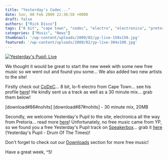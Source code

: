 ```yaml
---
title: "Yesterday's Codec..."
date: Sun, 08 Feb 2009 22:36:58 +0000
draft: false
authors: ["Rick Disco"]
tags: ["8 bit", "cape town", "codec", "electro", "electronica", "pretoria", "speakerbox", "yesterdays pupil"]
categories: ["Music", "News"]
thumbnail: '/wp-content/uploads/2009/02/yp-live-150x150.jpg'
featured: '/wp-content/uploads/2009/02/yp-live-304x190.jpg'
---
```


[![Yesterday's Pupil: Live](/wp-content/uploads/2009/02/yp-live.jpg "Yesterday's Pupil: Live")](/wp-content/uploads/2009/02/yp-live.jpg)

We thought it would be great to start the new week with some new free music so we went out and found you some... We also added two new artists to the site!

Firstly check out [CoDeC](/artists/codec "CoDeC")... 8 bit, lo-fi electro from Cape Town... see his profile [here](/artists/codec "CoDeC")! He kindly sent us a track as well as a 30 minute mix... grab them below!

\[download#86#nohits\] \[download#87#nohits\] - 30 minute mix, 20MB

Secondly, we welcome Yesterday's Pupil to the site, electronica all the way from Pretoria... read more [here](/artists/yesterdays-pupil "Yesterday's Pupil")! Unfortunately, no free music came from YP, so we found you a free Yesterday's Pupil track on [Speakerbox](http://www.speakerbox.co.za "Speaker Box")... grab it [here](http://www.speakerbox.co.za/download.aspx?type=mp3&id=VpmLF5aMGqw= "Yesterday's Pupil - Drum Of The Times") (Yesterday's Pupil - Drum Of The Times)!

Don't forget to check out our [Downloads](/downloads "electrotrash Downloads") section for more free music!

Have a great week, ^5!